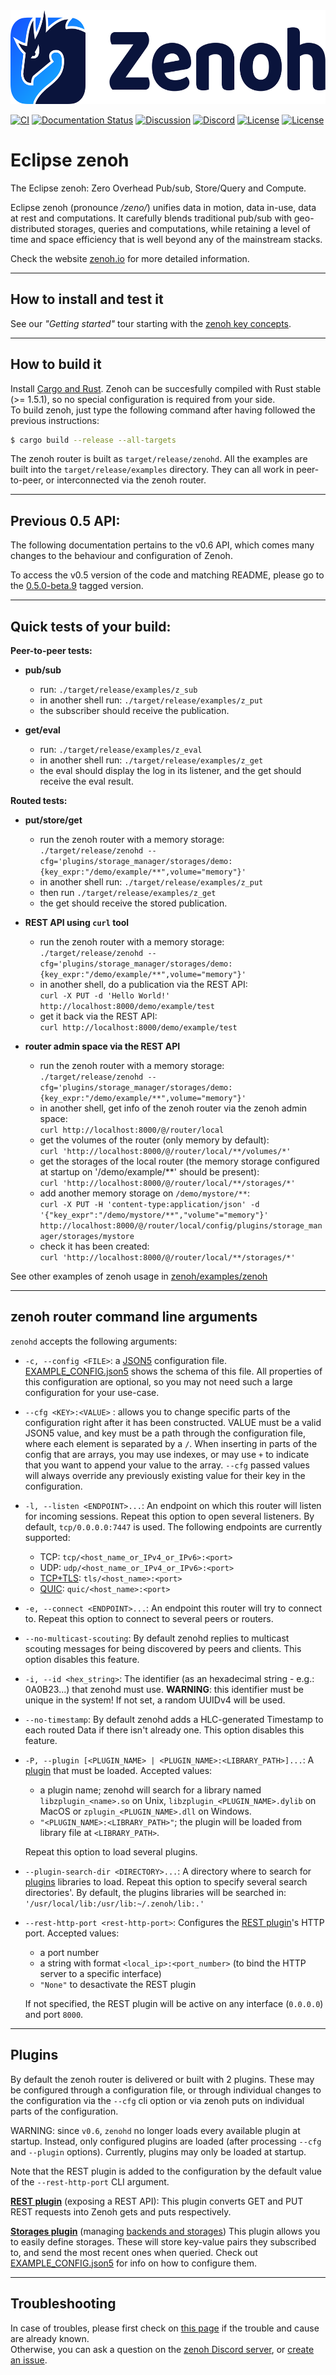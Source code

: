 <img src="https://raw.githubusercontent.com/eclipse-zenoh/zenoh/master/zenoh-dragon.png" height="150">

[![CI](https://github.com/eclipse-zenoh/zenoh/workflows/CI/badge.svg)](https://github.com/eclipse-zenoh/zenoh/actions?query=workflow%3A%22CI%22)
[![Documentation Status](https://readthedocs.org/projects/zenoh-rust/badge/?version=latest)](https://zenoh-rust.readthedocs.io/en/latest/?badge=latest)
[![Discussion](https://img.shields.io/badge/discussion-on%20github-blue)](https://github.com/eclipse-zenoh/roadmap/discussions)
[![Discord](https://img.shields.io/badge/chat-on%20discord-blue)](https://discord.gg/vSDSpqnbkm)
[![License](https://img.shields.io/badge/License-EPL%202.0-blue)](https://choosealicense.com/licenses/epl-2.0/)
[![License](https://img.shields.io/badge/License-Apache%202.0-blue.svg)](https://opensource.org/licenses/Apache-2.0)

# Eclipse zenoh
The Eclipse zenoh: Zero Overhead Pub/sub, Store/Query and Compute.

Eclipse zenoh (pronounce _/zeno/_) unifies data in motion, data in-use, data at rest and computations. It carefully blends traditional pub/sub with geo-distributed storages, queries and computations, while retaining a level of time and space efficiency that is well beyond any of the mainstream stacks.

Check the website [zenoh.io](http://zenoh.io) for more detailed information.

-------------------------------
## How to install and test it

See our _"Getting started"_ tour starting with the [zenoh key concepts](https://zenoh.io/docs/getting-started/key-concepts/).

-------------------------------
## How to build it

Install [Cargo and Rust](https://doc.rust-lang.org/cargo/getting-started/installation.html). Zenoh can be succesfully compiled with Rust stable (>= 1.5.1), so no special configuration is required from your side.  
To build zenoh, just type the following command after having followed the previous instructions:

```bash
$ cargo build --release --all-targets
```

The zenoh router is built as `target/release/zenohd`. All the examples are built into the `target/release/examples` directory. They can all work in peer-to-peer, or interconnected via the zenoh router.

-------------------------------
## Previous 0.5 API:
The following documentation pertains to the v0.6 API, which comes many changes to the behaviour and configuration of Zenoh. 

To access the v0.5 version of the code and matching README, please go to the [0.5.0-beta.9](https://github.com/eclipse-zenoh/zenoh/tree/0.5.0-beta.9) tagged version.

-------------------------------
## Quick tests of your build:

**Peer-to-peer tests:**

 - **pub/sub**
    - run: `./target/release/examples/z_sub`
    - in another shell run: `./target/release/examples/z_put`
    - the subscriber should receive the publication.

 - **get/eval**
    - run: `./target/release/examples/z_eval`
    - in another shell run: `./target/release/examples/z_get`
    - the eval should display the log in its listener, and the get should receive the eval result.

**Routed tests:**

 - **put/store/get**
    - run the zenoh router with a memory storage:  
      `./target/release/zenohd --cfg='plugins/storage_manager/storages/demo:{key_expr:"/demo/example/**",volume="memory"}'`
    - in another shell run: `./target/release/examples/z_put`
    - then run `./target/release/examples/z_get`
    - the get should receive the stored publication.

 - **REST API using `curl` tool**
    - run the zenoh router with a memory storage:  
      `./target/release/zenohd --cfg='plugins/storage_manager/storages/demo:{key_expr:"/demo/example/**",volume="memory"}'`
    - in another shell, do a publication via the REST API:  
      `curl -X PUT -d 'Hello World!' http://localhost:8000/demo/example/test`
    - get it back via the REST API:  
      `curl http://localhost:8000/demo/example/test`

  - **router admin space via the REST API**
    - run the zenoh router with a memory storage:  
      `./target/release/zenohd --cfg='plugins/storage_manager/storages/demo:{key_expr:"/demo/example/**",volume="memory"}'`
    - in another shell, get info of the zenoh router via the zenoh admin space:  
      `curl http://localhost:8000/@/router/local`
    - get the volumes of the router (only memory by default):  
      `curl 'http://localhost:8000/@/router/local/**/volumes/*'`
    - get the storages of the local router (the memory storage configured at startup on '/demo/example/**' should be present):  
     `curl 'http://localhost:8000/@/router/local/**/storages/*'`
    - add another memory storage on `/demo/mystore/**`:  
      `curl -X PUT -H 'content-type:application/json' -d '{"key_expr":"/demo/mystore/**","volume"="memory"}' http://localhost:8000/@/router/local/config/plugins/storage_manager/storages/mystore`
    - check it has been created:  
      `curl 'http://localhost:8000/@/router/local/**/storages/*'`


See other examples of zenoh usage in [zenoh/examples/zenoh](https://github.com/eclipse-zenoh/zenoh/tree/master/zenoh/examples/zenoh)

-------------------------------
## zenoh router command line arguments
`zenohd` accepts the following arguments:

  * `-c, --config <FILE>`: a [JSON5](https://json5.org) configuration file. [EXAMPLE_CONFIG.json5](https://github.com/eclipse-zenoh/zenoh/tree/master/EXAMPLE_CONFIG.json5) shows the schema of this file. All properties of this configuration are optional, so you may not need such a large configuration for your use-case.
  * `--cfg <KEY>:<VALUE>` : allows you to change specific parts of the configuration right after it has been constructed. VALUE must be a valid JSON5 value, and key must be a path through the configuration file, where each element is separated by a `/`. When inserting in parts of the config that are arrays, you may use indexes, or may use `+` to indicate that you want to append your value to the array. `--cfg` passed values will always override any previously existing value for their key in the configuration.
  * `-l, --listen <ENDPOINT>...`: An endpoint on which this router will listen for incoming sessions. 
    Repeat this option to open several listeners. By default, `tcp/0.0.0.0:7447` is used. The following endpoints are currently supported:
      - TCP: `tcp/<host_name_or_IPv4_or_IPv6>:<port>`
      - UDP: `udp/<host_name_or_IPv4_or_IPv6>:<port>`
      - [TCP+TLS](https://zenoh.io/docs/manual/tls/): `tls/<host_name>:<port>`
      - [QUIC](https://zenoh.io/docs/manual/quic/): `quic/<host_name>:<port>`
  * `-e, --connect <ENDPOINT>...`: An endpoint this router will try to connect to. Repeat this option to connect to several peers or routers.
  * `--no-multicast-scouting`: By default zenohd replies to multicast scouting messages for being discovered by peers and clients.
    This option disables this feature.
  * `-i, --id <hex_string>`: The identifier (as an hexadecimal string - e.g.: 0A0B23...) that zenohd must use.
     **WARNING**: this identifier must be unique in the system! If not set, a random UUIDv4 will be used.
  * `--no-timestamp`: By default zenohd adds a HLC-generated Timestamp to each routed Data if there isn't already one.
    This option disables this feature.
  * `-P, --plugin [<PLUGIN_NAME> | <PLUGIN_NAME>:<LIBRARY_PATH>]...`: A [plugin](https://zenoh.io/docs/manual/plugins/) that must be loaded. Accepted values:
     - a plugin name; zenohd will search for a library named `libzplugin_<name>.so` on Unix, `libzplugin_<PLUGIN_NAME>.dylib` on MacOS or `zplugin_<PLUGIN_NAME>.dll` on Windows.
     - `"<PLUGIN_NAME>:<LIBRARY_PATH>"`; the plugin will be loaded from library file at `<LIBRARY_PATH>`.

    Repeat this option to load several plugins.
  * `--plugin-search-dir <DIRECTORY>...`: A directory where to search for [plugins](https://zenoh.io/docs/manual/plugins/) libraries to load.
    Repeat this option to specify several search directories'. By default, the plugins libraries will be searched in:
    `'/usr/local/lib:/usr/lib:~/.zenoh/lib:.'`
  * `--rest-http-port <rest-http-port>`: Configures the [REST plugin](https://zenoh.io/docs/manual/plugin-http/)'s HTTP port. Accepted values:
      - a port number
      - a string with format `<local_ip>:<port_number>` (to bind the HTTP server to a specific interface)
      - `"None"` to desactivate the REST plugin

    If not specified, the REST plugin will be active on any interface (`0.0.0.0`) and port `8000`.

-------------------------------
## Plugins
By default the zenoh router is delivered or built with 2 plugins. These may be configured through a configuration file, or through individual changes to the configuration via the `--cfg` cli option or via zenoh puts on individual parts of the configuration.

WARNING: since `v0.6`, `zenohd` no longer loads every available plugin at startup. Instead, only configured plugins are loaded (after processing `--cfg` and `--plugin` options). Currently, plugins may only be loaded at startup.  

Note that the REST plugin is added to the configuration by the default value of the `--rest-http-port` CLI argument.

**[REST plugin](https://zenoh.io/docs/manual/plugin-http/)** (exposing a REST API):
This plugin converts GET and PUT REST requests into Zenoh gets and puts respectively.

**[Storages plugin](https://zenoh.io/docs/manual/plugin-storages/)** (managing [backends and storages](https://zenoh.io/docs/manual/backends/))
This plugin allows you to easily define storages. These will store key-value pairs they subscribed to, and send the most recent ones when queried. Check out [EXAMPLE_CONFIG.json5](https://github.com/eclipse-zenoh/zenoh/tree/master/EXAMPLE_CONFIG.json5) for info on how to configure them.

-------------------------------
## Troubleshooting

In case of troubles, please first check on [this page](https://zenoh.io/docs/getting-started/troubleshooting/) if the trouble and cause are already known.  
Otherwise, you can ask a question on the [zenoh Discord server](https://discord.gg/vSDSpqnbkm), or [create an issue](https://github.com/eclipse-zenoh/zenoh/issues).
